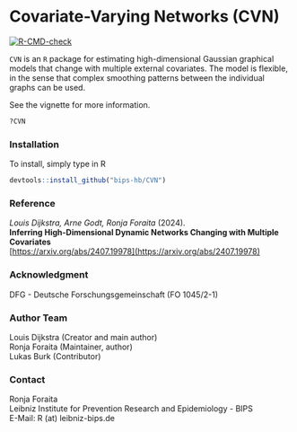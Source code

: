 # Covariate-Varying Networks (CVN)

<!-- badges: start -->
[![R-CMD-check](https://github.com/bips-hb/CVN/actions/workflows/R-CMD-check.yaml/badge.svg)](https://github.com/bips-hb/CVN/actions/workflows/R-CMD-check.yaml)
<!-- badges: end -->

`CVN` is an `R` package for estimating high-dimensional Gaussian graphical models that change with multiple external covariates. The model is flexible, in the sense that complex smoothing patterns between the individual graphs can be used. 

See the vignette for more information.

```R
?CVN
```

### Installation 
To install, simply type in R

```R
devtools::install_github("bips-hb/CVN")
```

### Reference
*Louis Dijkstra, Arne Godt, Ronja Foraita* (2024).\
**Inferring High-Dimensional Dynamic Networks Changing with Multiple Covariates**\
[https://arxiv.org/abs/2407.19978](https://arxiv.org/abs/2407.19978)


### Acknowledgment
DFG - Deutsche Forschungsgemeinschaft (FO 1045/2-1)

### Author Team

Louis Dijkstra (Creator and main author)\
Ronja Foraita (Maintainer, author)\
Lukas Burk (Contributor)


### Contact
Ronja Foraita\
Leibniz Institute for Prevention Research and Epidemiology - BIPS\
E-Mail: R (at) leibniz-bips.de
